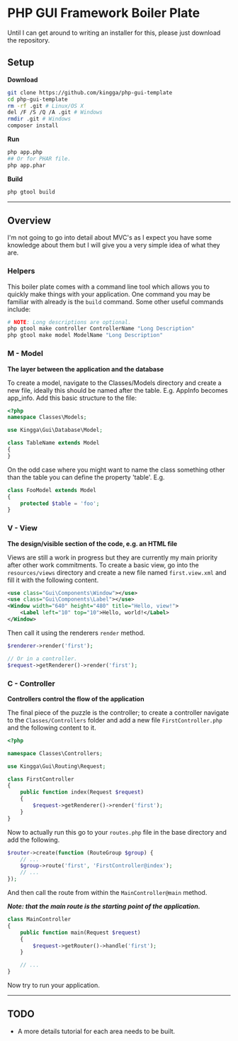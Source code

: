 # PHP GUI Framework Boiler Plate
Until I can get around to writing an installer for this, please just download the repository.

## Setup
**Download**
```bash
git clone https://github.com/kingga/php-gui-template
cd php-gui-template
rm -rf .git # Linux/OS X
del /F /S /Q /A .git # Windows
rmdir .git # Windows
composer install
```

**Run**
```bash
php app.php
## Or for PHAR file.
php app.phar
```

**Build**
```bash
php gtool build
```

___

## Overview
I'm not going to go into detail about MVC's as I expect you have some knowledge about them but I will give you a very simple idea of what they are.

### Helpers
This boiler plate comes with a command line tool which allows you to quickly make things with your application. One command you may be familiar with already is the `build` command. Some other useful commands include:

```bash
# NOTE: Long descriptions are optional.
php gtool make controller ControllerName "Long Description"
php gtool make model ModelName "Long Description"
```

### M - Model
**The layer between the application and the database**

To create a model, navigate to the Classes/Models directory and create a new file, ideally this should be named after the table. E.g. AppInfo becomes app_info. Add this basic structure to the file:

```php
<?php
namespace Classes\Models;

use Kingga\Gui\Database\Model;

class TableName extends Model
{
}

```

On the odd case where you might want to name the class something other than the table you can define the property 'table'. E.g.

```php
class FooModel extends Model
{
    protected $table = 'foo';
}
```

### V - View
**The design/visible section of the code, e.g. an HTML file**

Views are still a work in progress but they are currently my main priority after other work commitments. To create a basic view, go into the `resources/views` directory and create a new file named `first.view.xml` and fill it with the following content.

```xml
<use class="Gui\Components\Window"></use>
<use class="Gui\Components\Label"></use>
<Window width="640" height="480" title="Hello, view!">
    <Label left="10" top="10">Hello, world!</Label>
</Window>
```

Then call it using the renderers `render` method.

```php
$renderer->render('first');

// Or in a controller.
$request->getRenderer()->render('first');
```

### C - Controller
**Controllers control the flow of the application**

The final piece of the puzzle is the controller; to create a controller navigate to the `Classes/Controllers` folder and add a new file `FirstController.php` and the following content to it.

```php
<?php

namespace Classes\Controllers;

use Kingga\Gui\Routing\Request;

class FirstController
{
    public function index(Request $request)
    {
        $request->getRenderer()->render('first');
    }
}

```

Now to actually run this go to your `routes.php` file in the base directory and add the following.

```php
$router->create(function (RouteGroup $group) {
    // ...
    $group->route('first', 'FirstController@index');
    // ...
});
```

And then call the route from within the `MainController@main` method.

***Note: that the main route is the starting point of the application.***

```php
class MainController
{
    public function main(Request $request)
    {
        $request->getRouter()->handle('first');
    }

    // ...
}
```

Now try to run your application.

___

## TODO
* A more details tutorial for each area needs to be built.
